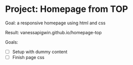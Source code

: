 # Project: Homepage from TOP
Goal: a responsive homepage using html and css

Result: vanessapigwin.github.io/homepage-top

Goals:
- [ ] Setup with dummy content
- [ ] Finish page css